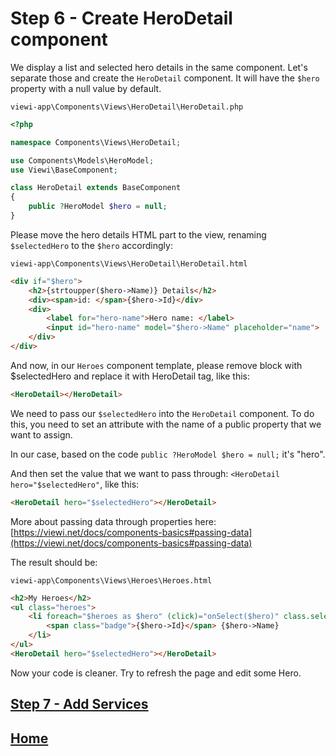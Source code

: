 # Step 6 - Create HeroDetail component

We display a list and selected hero details in the same component.
Let's separate those and create the `HeroDetail` component. It will have the `$hero` property with a null value by default.

`viewi-app\Components\Views\HeroDetail\HeroDetail.php`

```php
<?php

namespace Components\Views\HeroDetail;

use Components\Models\HeroModel;
use Viewi\BaseComponent;

class HeroDetail extends BaseComponent
{
    public ?HeroModel $hero = null;    
}
```

Please move the hero details HTML part to the view, renaming `$selectedHero` to the `$hero` accordingly:

`viewi-app\Components\Views\HeroDetail\HeroDetail.html`

```html
<div if="$hero">
    <h2>{strtoupper($hero->Name)} Details</h2>
    <div><span>id: </span>{$hero->Id}</div>
    <div>
        <label for="hero-name">Hero name: </label>
        <input id="hero-name" model="$hero->Name" placeholder="name">
    </div>
</div>
```

And now, in our `Heroes` component template, please remove block with $selectedHero and replace it with HeroDetail tag, like this:

```html
<HeroDetail></HeroDetail>
````

We need to pass our `$selectedHero` into the `HeroDetail` component. To do this, you need to set an attribute with the name of a public property that we want to assign. 

In our case, based on the code 
`public ?HeroModel $hero = null;` it's "hero". 

And then set the value that we want to pass through: `<HeroDetail hero="$selectedHero"`, like this:

```html
<HeroDetail hero="$selectedHero"></HeroDetail>
```

More about passing data through properties here: [https://viewi.net/docs/components-basics#passing-data](https://viewi.net/docs/components-basics#passing-data)

The result should be:

`viewi-app\Components\Views\Heroes\Heroes.html`

```html
<h2>My Heroes</h2>
<ul class="heroes">
    <li foreach="$heroes as $hero" (click)="onSelect($hero)" class.selected="$hero === $selectedHero">
        <span class="badge">{$hero->Id}</span> {$hero->Name}
    </li>
</ul>
<HeroDetail hero="$selectedHero"></HeroDetail>
```

Now your code is cleaner. Try to refresh the page and edit some Hero.

## [Step 7 - Add Services](/step-7.md)

## [Home](/README.md#Steps)